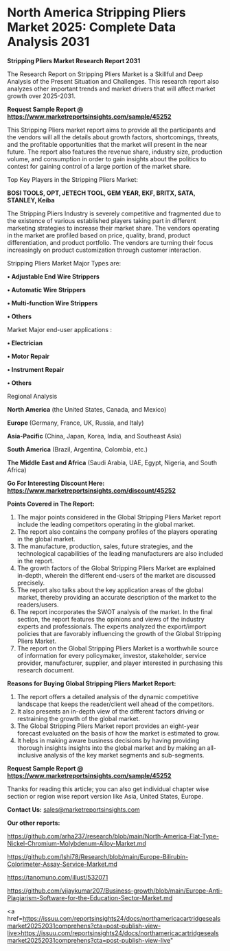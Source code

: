 # North America Stripping Pliers Market 2025: Complete Data Analysis 2031

<strong>Stripping Pliers Market Research Report 2031</strong>

The Research Report on Stripping Pliers Market is a Skillful and Deep Analysis of the Present Situation and Challenges. This research report also analyzes other important trends and market drivers that will affect market growth over 2025-2031.

<strong>Request Sample Report @ <a href=https://www.marketreportsinsights.com/sample/45252>https://www.marketreportsinsights.com/sample/45252</a></strong>

This Stripping Pliers market report aims to provide all the participants and the vendors will all the details about growth factors, shortcomings, threats, and the profitable opportunities that the market will present in the near future. The report also features the revenue share, industry size, production volume, and consumption in order to gain insights about the politics to contest for gaining control of a large portion of the market share.

Top Key Players in the Stripping Pliers Market:

<strong>BOSI TOOLS, OPT, JETECH TOOL, GEM YEAR, EKF, BRITX, SATA, STANLEY, Keiba</strong>

The Stripping Pliers Industry is severely competitive and fragmented due to the existence of various established players taking part in different marketing strategies to increase their market share. The vendors operating in the market are profiled based on price, quality, brand, product differentiation, and product portfolio. The vendors are turning their focus increasingly on product customization through customer interaction.

Stripping Pliers Market Major Types are:

<strong>•  Adjustable End Wire Strippers

•  Automatic Wire Strippers

•  Multi-function Wire Strippers

•  Others</strong>

Market Major end-user applications :

<strong>•  Electrician

•  Motor Repair

•  Instrument Repair

•  Others</strong>

Regional Analysis

</u><strong><b>North America</b></strong> (the United States, Canada, and Mexico)

<strong><b>Europe </b></strong>(Germany, France, UK, Russia, and Italy)

<strong><b>Asia-Pacific</b></strong> (China, Japan, Korea, India, and Southeast Asia)

<strong><b>South America</b></strong> (Brazil, Argentina, Colombia, etc.)

<strong><b>The Middle East and Africa</b></strong> (Saudi Arabia, UAE, Egypt, Nigeria, and South Africa)

<strong>Go For Interesting Discount Here: <a href=https://www.marketreportsinsights.com/discount/45252>https://www.marketreportsinsights.com/discount/45252</a></strong>

<strong>Points Covered in The Report:</strong>
<ol>
  <li>The major points considered in the Global Stripping Pliers Market report include the leading competitors operating in the global market.</li>
  <li>The report also contains the company profiles of the players operating in the global market.</li>
  <li>The manufacture, production, sales, future strategies, and the technological capabilities of the leading manufacturers are also included in the report.</li>
  <li>The growth factors of the Global Stripping Pliers Market are explained in-depth, wherein the different end-users of the market are discussed precisely.</li>
  <li>The report also talks about the key application areas of the global market, thereby providing an accurate description of the market to the readers/users.</li>
  <li>The report incorporates the SWOT analysis of the market. In the final section, the report features the opinions and views of the industry experts and professionals. The experts analyzed the export/import policies that are favorably influencing the growth of the Global Stripping Pliers Market.</li>
  <li>The report on the Global Stripping Pliers Market is a worthwhile source of information for every policymaker, investor, stakeholder, service provider, manufacturer, supplier, and player interested in purchasing this research document.</li>
</ol>
<strong>Reasons for Buying Global Stripping Pliers Market Report:</strong>

<ol>
  <li>The report offers a detailed analysis of the dynamic competitive landscape that keeps the reader/client well ahead of the competitors.</li>
  <li>It also presents an in-depth view of the different factors driving or restraining the growth of the global market.</li>
  <li>The Global Stripping Pliers Market report provides an eight-year forecast evaluated on the basis of how the market is estimated to grow.</li>
  <li>It helps in making aware business decisions by having providing thorough insights insights into the global market and by making an all-inclusive analysis of the key market segments and sub-segments.</li>
</ol>
<strong>Request Sample Report @ <a href=https://www.marketreportsinsights.com/sample/45252>https://www.marketreportsinsights.com/sample/45252</a></strong>


Thanks for reading this article; you can also get individual chapter wise section or region wise report version like Asia, United States, Europe.

<strong>Contact Us:</strong>
sales@marketreportsinsights.com

<strong>Our other reports:</strong>

<a href=https://github.com/arha237/research/blob/main/North-America-Flat-Type-Nickel-Chromium-Molybdenum-Alloy-Market.md>https://github.com/arha237/research/blob/main/North-America-Flat-Type-Nickel-Chromium-Molybdenum-Alloy-Market.md</a>

<a href=https://github.com/Ishi78/Research/blob/main/Europe-Bilirubin-Colorimeter-Assay-Service-Market.md>https://github.com/Ishi78/Research/blob/main/Europe-Bilirubin-Colorimeter-Assay-Service-Market.md</a>

<a href=https://tanomuno.com/illust/532071>https://tanomuno.com/illust/532071</a>

<a href=https://github.com/vijaykumar207/Business-growth/blob/main/Europe-Anti-Plagiarism-Software-for-the-Education-Sector-Market.md>https://github.com/vijaykumar207/Business-growth/blob/main/Europe-Anti-Plagiarism-Software-for-the-Education-Sector-Market.md</a>

<a href=https://issuu.com/reportsinsights24/docs/northamericacartridgesealsmarket20252031comprehens?cta=post-publish-view-live>https://issuu.com/reportsinsights24/docs/northamericacartridgesealsmarket20252031comprehens?cta=post-publish-view-live</a>"
